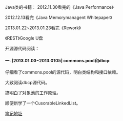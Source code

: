 Java类的书籍：
2012.11.30看完的《Java Performance》 

2012.12.13看完《Java Memorymanagent Whitepaper》

2013.01.22~2013.01.23看完《Rework》

《REST》Google U盘

开源源代码阅读：

#### 一. [2013.01.03~2013.0105] commons.pool和dbcp
仔细看了commons.pool的源代码，明白类结构和接口依赖。

大致阅读dbcp源代码。

搞明白了对象池的工作原理。

顺便新学了一个CusorableLinkedList。

[笔记地址](https://github.com/llohellohe/llohellohe.github.com/blob/master/readers/commons-pool-and-dbcp.md)

